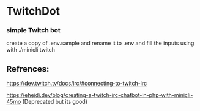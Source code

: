 # TwitchDot

### simple Twitch bot

create a copy of .env.sample and rename it to .env and fill the inputs
using with ./minicli twitch

## Refrences:
https://dev.twitch.tv/docs/irc/#connecting-to-twitch-irc

https://eheidi.dev/blog/creating-a-twitch-irc-chatbot-in-php-with-minicli-45mo (Deprecated but its good)
